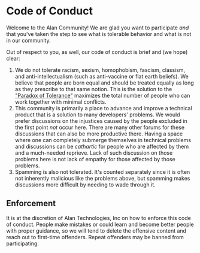 # Code of Conduct

Welcome to the Alan Community! We are glad you want to participate *and* that you've taken the step to see what is tolerable behavior and what is not in our community.

Out of respect to you, as well, our code of conduct is brief and (we hope) clear:

1. We do not tolerate racism, sexism, homophobism, fascism, classism, and anti-intellectualism (such as anti-vaccine or flat earth beliefs). We believe that people are born equal and should be treated equally as long as they prescribe to that same notion. This is the solution to the ["Paradox of Tolerance"](https://en.wikipedia.org/wiki/Paradox_of_tolerance) maximizes the total number of people who can work together with minimal conflicts.
2. This community is primarily a place to advance and improve a technical product that is a solution to many developers' problems. We would prefer discussions on the injustices caused by the people excluded in the first point *not* occur here. There are many other forums for these discussions that can also be more productive there. Having a space where one can completely submerge themselves in technical problems and discussions can be *cathartic* for people who are affected by them and a much-needed reprieve. Lack of such discussion on those problems here is not lack of empathy for those affected by those problems.
3. Spamming is also not tolerated. It's counted separately since it is often not inherently malicious like the problems above, but spamming makes discussions more difficult by needing to wade through it.

## Enforcement

It is at the discretion of Alan Technologies, Inc on how to enforce this code of conduct. People make mistakes or could learn and become better people with proper guidance, so we will tend to delete the offensive content and reach out to first-time offenders. Repeat offenders may be banned from participating.
